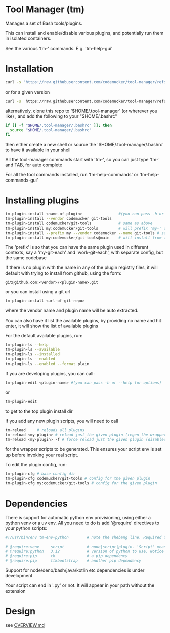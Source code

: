 # Tool Manager (tm)


Manages a set of Bash tools/plugins.

This can install and enable/disable various plugins, and potentially run them in isolated containers.

See the various 'tm-' commands. E.g. 'tm-help-gui'

# Installation

```bash
curl -s "https://raw.githubusercontent.com/codemucker/tool-manager/refs/heads/main/install.sh" | bash
```

or for a given version

```bash
curl -s  https://raw.githubusercontent.com/codemucker/tool-manager/refs/tags/0.0.1/install.sh | bash
```

alternatively, clone this repo to '$HOME/.tool-manager' (or wherever you like) , and add the following to your "$HOME/.bashrc"

```bash
if [[ -f "$HOME/.tool-manager/.bashrc" ]]; then
  source "$HOME/.tool-manager/.bashrc"
fi
```
then either create a new shell or source the '$HOME/.tool-manager/.bashrc' to have it available in your shell

All the tool-manager commands start with 'tm-', so you can just type 'tm-' and TAB, for auto complete

For all the tool commands installed, run 'tm-help-commands' or 'tm-help-commands-gui'

# Installing plugins

```bash
tm-plugin-install <name-of-plugin>                #(you can pass -h or --help for options)
tm-plugin-install --vendor codemucker git-tools
tm-plugin-install codemucker/git-tools            # same as above
tm-plugin-install my:codemucker/git-tools         # will prefix 'my-' on all the git tools scripts
tm-plugin-install --prefix my --vendor codemucker --name git-tools # same as above
tm-plugin-install my:codemucker/git-tools@main    # will install from the main branch
```
The 'prefix' is so that you can have the same plugin used in different contexts, say a 'my-git-each' and 'work-git-each', 
with separate config, but the same codebase

If there is no plugin with the name in any of the plugin registry files, it will default with trying to install from github, using the form:

```
git@github.com:<vendor>/<plugin-name>.git
```

or you can install using a git url

```bash
tm-plugin-install <url-of-git-repo>
```

where the vendor name and plugin name will be auto extracted.

You can also have it list the available plugins, by providing no name and hit enter, it will show the list of available plugins

For the default available plugins, run:

```bash
tm-plugin-ls --help
tm-plugin-ls --available
tm-plugin-ls --installed
tm-plugin-ls --enabled
tm-plugin-ls --enabled --format plain
```

If you are developing plugins, you can call:

```bash
tm-plugin-edit <plugin-name> #(you can pass -h or --help for options)
```

or

```bash
tm-plugin-edit 
```
to get to the top plugin install dir

If you add any new plugin scripts, you will need to call 

```bash
tm-reload     # reloads all plugins
tm-reload <my-plugin> # reload just the given plugin (regen the wrapper scripts)
tm-reload <my-plugin> -f # force reload just the given plugin (disabled, then re-enables it)
```

for the wrapper scripts to be generated. This ensures your script env is set up
before invoking your real script.

To edit the plugin config, run:

```bash
tm-plugin-cfg # base config dir
tm-plugin-cfg codemucker/git-tools # config for the given plugin
tm-plugin-cfg my:codemucker/git-tools # config for the given plugin
```

# Dependencies

There is support for automatic python env provisioning, using either a python venv or a uv env. All you need to do is add '@require' directives
to your python scripts:

```python
#!/usr/bin/env tm-env-python        # note the shebang line. Required for now, but later we might not need it

# @require:venv     script          # none|script|plugin. 'Script' means one env just for this script, 'plugin' for a shared env for this plugin
# @require:python   3.12            # version of python to use. Notice how comments after directives are allowed
# @require:pip      tk              # a pip dependency
# @require:pip      ttkbootstrap    # another pip dependency
```

Support for node/deno/bash/java/kotlin etc dependencies is under development

Your script can end in '.py' or not. It will appear in your path without the extension

# Design

see [OVERVIEW.md](./docs/OVERVIEW.md)

